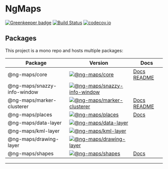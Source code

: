 # NgMaps

[![Greenkeeper badge](https://badges.greenkeeper.io/ng-maps/ng-maps.svg)](https://greenkeeper.io/)
[![Build Status](https://travis-ci.com/ng-maps/ng-maps.svg?branch=master)](https://travis-ci.com/ng-maps/ng-maps)
[![codecov.io](https://codecov.io/github/ng-maps/ng-maps/coverage.svg?branch=master)](https://codecov.io/github/ng-maps/ng-maps?branch=master)

## Packages

This project is a mono repo and hosts multiple packages:

| Package                     | Version                                                                                                                                                   | Docs                                                                                                                                             |
| --------------------------- | --------------------------------------------------------------------------------------------------------------------------------------------------------- | ------------------------------------------------------------------------------------------------------------------------------------------------ |
| @ng-maps/core               | [![@ng-maps/core](https://img.shields.io/npm/v/@ng-maps/core.svg)](https://www.npmjs.com/package/@ng-maps/core)                                           | [Docs](https://ng-maps.github.io/core/index.html) [README](https://github.com/ng-maps/ng-maps/tree/master/projects/core)                         |
| @ng-maps/snazzy-info-window | [![@ng-maps/snazzy-info-window](https://img.shields.io/npm/v/@ng-maps/snazzy-info-window.svg)](https://www.npmjs.com/package/@ng-maps/snazzy-info-window) |
| @ng-maps/marker-clusterer   | [![@ng-maps/marker-clusterer](https://img.shields.io/npm/v/@ng-maps/marker-clusterer.svg)](https://www.npmjs.com/package/@ng-maps/marker-clusterer)       | [Docs](https://ng-maps.github.io/marker-clusterer/index.html) [README](https://github.com/ng-maps/ng-maps/tree/master/projects/marker-clusterer) |
| @ng-maps/places             | [![@ng-maps/places](https://img.shields.io/npm/v/@ng-maps/places.svg)](https://www.npmjs.com/package/@ng-maps/places)                                     | [Docs](https://ng-maps.github.io/places/index.html)                                                                                              |
| @ng-maps/data-layer         | [![@ng-maps/data-layer](https://img.shields.io/npm/v/@ng-maps/data-layer.svg)](https://www.npmjs.com/package/@ng-maps/data-layer)                         |
| @ng-maps/kml-layer          | [![@ng-maps/kml-layer](https://img.shields.io/npm/v/@ng-maps/kml-layer.svg)](https://www.npmjs.com/package/@ng-maps/kml-layer)                            |
| @ng-maps/drawing-layer      | [![@ng-maps/drawing-layer](https://img.shields.io/npm/v/@ng-maps/drawing-layer.svg)](https://www.npmjs.com/package/@ng-maps/drawing-layer)                |
| @ng-maps/shapes             | [![@ng-maps/shapes](https://img.shields.io/npm/v/@ng-maps/shapes.svg)](https://www.npmjs.com/package/@ng-maps/shapes)                                     | [Docs](https://ng-maps.github.io/shapes/index.html)                                                                                              |

---
